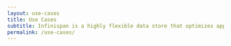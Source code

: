 ```yaml
---
layout: use-cases
title: Use Cases
subtitle: Infinispan is a highly flexible data store that optimizes application performance and reduces operational costs
permalink: /use-cases/
---
```

